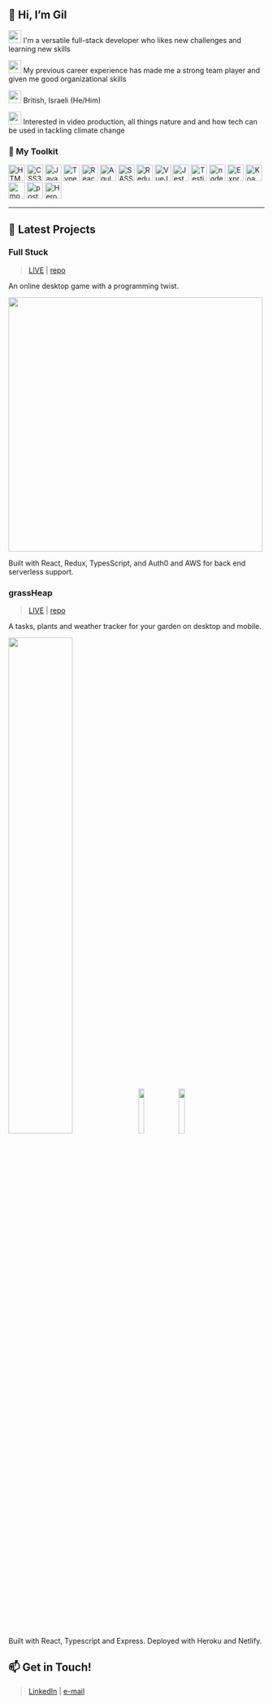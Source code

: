 ## 👋 Hi, I’m Gil 

<img width="25px" src="https://user-images.githubusercontent.com/78416008/125608178-fad6bce3-b738-4ba2-b77c-b9c939176d44.png"></img> I'm a versatile full-stack developer who likes new challenges and learning new skills

<img width="25px" src="https://user-images.githubusercontent.com/78416008/125609917-cef660ba-8599-450a-811b-3dc05e6aab5d.png"></img> My previous career experience has made me a strong team player and given me good organizational skills

<img width="25px" src="https://user-images.githubusercontent.com/78416008/125608320-33555810-95bc-48a2-8326-c2ea397140f2.png"></img> British, Israeli (He/Him)

<img width="25px" src="https://user-images.githubusercontent.com/78416008/125608283-9d3cfd3d-36a1-4b6a-a6e7-728910f092ed.png"></img> Interested in video production, all things nature and and how tech can be used in tackling climate change



### 🧰 My Toolkit

<p>
  <img width="32px" title="HTML5" src="https://raw.githubusercontent.com/rahulbanerjee26/githubAboutMeGenerator/main/icons/html.svg" style="max-width:100%;">
<img width="32px" title="CSS3" src="https://raw.githubusercontent.com/rahulbanerjee26/githubAboutMeGenerator/main/icons/css.svg" style="max-width:100%;">
<img width="32px" title="Javascript" src="https://raw.githubusercontent.com/rahulbanerjee26/githubAboutMeGenerator/main/icons/javascript.svg" style="max-width:100%;">
<img width="32px" title="Typescript" src="https://raw.githubusercontent.com/rahulbanerjee26/githubAboutMeGenerator/main/icons/typescript.svg" style="max-width:100%;">
<img width="32px" title="React" src="https://raw.githubusercontent.com/rahulbanerjee26/githubAboutMeGenerator/main/icons/reactjs.svg" style="max-width:100%;">
<img width="32px" title="Agular" src="https://raw.githubusercontent.com/rahulbanerjee26/githubAboutMeGenerator/main/icons/angularjs.svg" style="max-width:100%;">
<img width="32px" title="SASS" src="https://raw.githubusercontent.com/rahulbanerjee26/githubAboutMeGenerator/main/icons/sass.svg" style="max-width:100%;">
<img width="32px" title="Redux" src="https://raw.githubusercontent.com/rahulbanerjee26/githubAboutMeGenerator/main/icons/redux.svg" style="max-width:100%;">
<img width="32px" title="VueJS" src="https://user-images.githubusercontent.com/78416008/155984391-6bd13b53-64dc-4432-87ba-1e6c08a2b5fa.png" data-canonical-src="https://user-images.githubusercontent.com/78416008/155984391-6bd13b53-64dc-4432-87ba-1e6c08a2b5fa.png" style="max-width:100%;">
<img width="32px" title="Jest" src="https://raw.githubusercontent.com/rahulbanerjee26/githubAboutMeGenerator/main/icons/jest.svg" style="max-width:100%;">
<img width="32px" title="Testing library" src="https://camo.githubusercontent.com/6b9e7892741eca6461a4dc9e3e900601e6bac7fd76b4bf6bb95a29c0315ec892/68747470733a2f2f74657374696e672d6c6962726172792e636f6d2f696d672f6c6f676f2d6c617267652e706e67" data-canonical-src="https://testing-library.com/img/logo-large.png" style="max-width:100%;">
<img width="32px" title="node.js" src="https://raw.githubusercontent.com/rahulbanerjee26/githubAboutMeGenerator/main/icons/nodejs.svg" style="max-width:100%;">
<img width="32px" title="Express" src="https://raw.githubusercontent.com/rahulbanerjee26/githubAboutMeGenerator/main/icons/express.svg" style="max-width:100%;">
<img width="32px" title="Koa" src="https://camo.githubusercontent.com/6cc7b0afbd468b587967bb2007f5b3163c477b7ed07c04088f65ad57f74f18c7/68747470733a2f2f736c61636b2d66696c6573322e73332d75732d776573742d322e616d617a6f6e6177732e636f6d2f617661746172732f323031382d30382d32382f3432343636383632343732345f33643961383932336366393334396164636232635f3233302e706e67" data-canonical-src="https://slack-files2.s3-us-west-2.amazonaws.com/avatars/2018-08-28/424668624724_3d9a8923cf9349adcb2c_230.png" style="max-width:100%;">
<img width="32px" title="mongoDB" src="https://raw.githubusercontent.com/rahulbanerjee26/githubAboutMeGenerator/main/icons/mongodb.svg" style="max-width:100%;">
<img width="32px" title="postgreSQL" src="https://raw.githubusercontent.com/rahulbanerjee26/githubAboutMeGenerator/main/icons/postgresql.svg" style="max-width:100%;">
<img width="32px" title="Heroku" src="https://camo.githubusercontent.com/d0a5aa7f17bee4149a884f9b9ce34f2ade9d6ad657c64dabe1120b84153fe90e/68747470733a2f2f63646e2e69636f6e2d69636f6e732e636f6d2f69636f6e73322f323130382f504e472f3531322f6865726f6b755f69636f6e5f3133303931322e706e67" data-canonical-src="https://cdn.icon-icons.com/icons2/2108/PNG/512/heroku_icon_130912.png" style="max-width:100%;">
</p> 

---
  
## 📌 Latest Projects
### Full Stuck 
> <a href="https://full-stuck.com/">LIVE</a> | <a href="https://github.com/cw-thesis-project/full-stuck.com.git ">repo</a>

An online desktop game with a programming twist. 

<img width="500px" src="https://user-images.githubusercontent.com/78416008/125258075-e910f680-e2f5-11eb-8460-73e1a072e987.png" style="max-width:100%;"> 

Built with React, Redux, TypesScript, and Auth0 and AWS for back end serverless support.

### grassHeap
> <a href="https://grassheapclient.herokuapp.com/">LIVE</a> | <a href="https://github.com/GILREICH1/grassHeap">repo</a>

A tasks, plants and weather tracker for your garden on desktop and mobile. 

<span>
  <img src="https://user-images.githubusercontent.com/78416008/141751379-aadda49f-55aa-446a-9744-434188f6e8d8.png" width=50% >
  <img src="https://user-images.githubusercontent.com/78416008/141751299-6b9be3ff-afac-4a5a-b6d6-8506dd811aaa.png" width=15% >
  <img src="https://user-images.githubusercontent.com/78416008/141751667-268e754a-1513-42f3-928a-5c93a8eddc95.png" width=15% >
</span>

Built with React, Typescript and Express. Deployed with Heroku and Netlify.
## 📫 Get in Touch!
> <a href="https://www.linkedin.com/in/greich" target="_blank">LinkedIn</a> | <a href="gilreich12@gmail.com">e-mail</a>


<!---
GILREICH1/GILREICH1 is a ✨ special ✨ repository because its `README.md` (this file) appears on your GitHub profile.
You can click the Preview link to take a look at your changes.
--->
